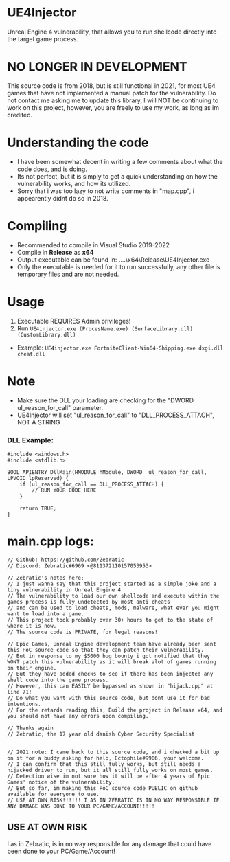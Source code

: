 # UE4Injector
 Unreal Engine 4 vulnerability, that allows you to run shellcode directly into the target game process.

# NO LONGER IN DEVELOPMENT
This source code is from 2018, but is still functional in 2021, for most UE4 games that have not implemented a manual patch for the vulnerability.
Do not contact me asking me to update this library, I will NOT be continuing to work on this project, however, you are freely to use my work, as long as im credited.

# Understanding the code
- I have been somewhat decent in writing a few comments about what the code does, and is doing.
- Its not perfect, but it is simply to get a quick understanding on how the vulnerability works, and how its utilized.
- Sorry that i was too lazy to not write comments in "map.cpp", i appearently didnt do so in 2018.

# Compiling
- Recommended to compile in Visual Studio 2019-2022
- Compile in **Release** as **x64**
- Output executable can be found in: ....\x64\Release\UE4Injector.exe
- Only the executable is needed for it to run successfully, any other file is temporary files and are not needed.

# Usage
1. Executable REQUIRES Admin privileges!
2. Run ``UE4injector.exe (ProcesName.exe) (SurfaceLibrary.dll) (CustomLibrary.dll)``
- Example: ``UE4injector.exe FortniteClient-Win64-Shipping.exe dxgi.dll cheat.dll``

# Note
- Make sure the DLL your loading are checking for the "DWORD ul_reason_for_call" parameter.
- UE4Injector will set "ul_reason_for_call" to "DLL_PROCESS_ATTACH", NOT A STRING

### DLL Example:
```
#include <windows.h>
#include <stdlib.h>

BOOL APIENTRY DllMain(HMODULE hModule, DWORD  ul_reason_for_call, LPVOID lpReserved) {
    if (ul_reason_for_call == DLL_PROCESS_ATTACH) {
        // RUN YOUR CODE HERE
    }

    return TRUE;
}
```

# main.cpp logs:
```
// Github: https://github.com/Zebratic
// Discord: Zebratic#6969 <@811372110157053953>

// Zebratic's notes here;
// I just wanna say that this project started as a simple joke and a tiny vulnerability in Unreal Engine 4
// The vulnerability to load our own shellcode and execute within the games process is fully undetected by most anti cheats
// and can be used to load cheats, mods, malware, what ever you might want to load into a game.
// This project took probably over 30+ hours to get to the state of where it is now.
// The source code is PRIVATE, for legal reasons!

// Epic Games, Unreal Engine development team have already been sent this PoC source code so that they can patch their vulnerability.
// But in response to my $5000 bug bounty i got notified that they WONT patch this vulnerability as it will break alot of games running on their engine.
// But they have added checks to see if there has been injected any shell code into the game process.
// However, this can EASILY be bypassed as shown in "hijack.cpp" at line 71!
// Do what you want with this source code, but dont use it for bad intentions.
// For the retards reading this, Build the project in Release x64, and you should not have any errors upon compiling.

// Thanks again
// Zebratic, the 17 year old danish Cyber Security Specialist


// 2021 note: I came back to this source code, and i checked a bit up on it for a buddy asking for help, Ectophile#9906, your welcome.
// I can confirm that this still fully works, but still needs a hijacked driver to run, but it all still fully works on most games.
// Detection wise im not sure how it will be after 4 years of Epic Games' notice of the vulnerability.
// But so far, im making this PoC source code PUBLIC on github available for everyone to use.
// USE AT OWN RISK!!!!!! I AS IN ZEBRATIC IS IN NO WAY RESPONSIBLE IF ANY DAMAGE WAS DONE TO YOUR PC/GAME/ACCOUNT!!!!!
```

## USE AT OWN RISK
I as in Zebratic, is in no way responsible for any damage that could have been done to your PC/Game/Account!
